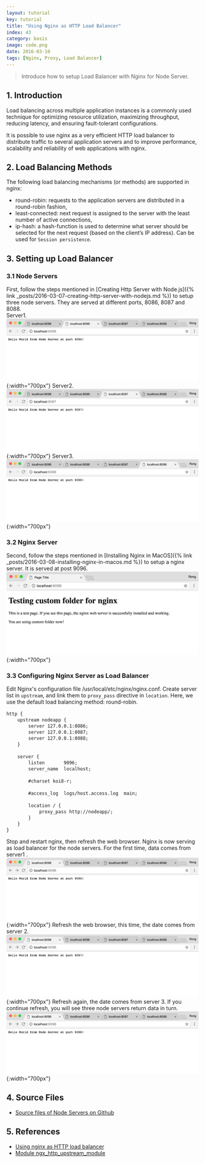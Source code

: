 ```yaml
---
layout: tutorial
key: tutorial
title: "Using Nginx as HTTP Load Balancer"
index: 43
category: basis
image: code.png
date: 2016-03-10
tags: [Nginx, Proxy, Load Balancer]
---
```


> Introduce how to setup Load Balancer with Nginx for Node Server.

## 1. Introduction
Load balancing across multiple application instances is a commonly used technique for optimizing resource utilization, maximizing throughput, reducing latency, and ensuring fault-tolerant configurations.

It is possible to use nginx as a very efficient HTTP load balancer to distribute traffic to several application servers and to improve performance, scalability and reliability of web applications with nginx.

## 2. Load Balancing Methods
The following load balancing mechanisms (or methods) are supported in nginx:
* round-robin: requests to the application servers are distributed in a round-robin fashion,
* least-connected: next request is assigned to the server with the least number of active connections,
* ip-hash: a hash-function is used to determine what server should be selected for the next request (based on the client’s IP address). Can be used for `Session persistence`.

## 3. Setting up Load Balancer
### 3.1 Node Servers
First, follow the steps mentioned in [Creating Http Server with Node.js]({% link _posts/2016-03-07-creating-http-server-with-nodejs.md %}) to setup three node servers. They are served at different ports, 8086, 8087 and 8088.  
Server1.
![image](/public/posts/2016-03-10/nodeserver1.png){:width="700px"}
Server2.
![image](/public/posts/2016-03-10/nodeserver2.png){:width="700px"}
Server3.
![image](/public/posts/2016-03-10/nodeserver3.png){:width="700px"}
### 3.2 Nginx Server
Second, follow the steps mentioned in [Installing Nginx in MacOS]({% link _posts/2016-03-08-installing-nginx-in-macos.md %}) to setup a nginx server. It is served at post 9096.
![image](/public/posts/2016-03-10/nginxserver.png){:width="700px"}  
### 3.3 Configuring Nginx Server as Load Balancer
Edit Nginx's configuration file /usr/local/etc/nginx/nginx.conf. Create server list in `upstream`, and link them to `proxy_pass` directive in `location`. Here, we use the default load balancing method: round-robin.
```raw
http {
    upstream nodeapp {
        server 127.0.0.1:8086;
        server 127.0.0.1:8087;
        server 127.0.0.1:8088;
    }

    server {
        listen       9096;
        server_name  localhost;

        #charset koi8-r;

        #access_log  logs/host.access.log  main;

        location / {
            proxy_pass http://nodeapp/;
        }
    }
}
```
Stop and restart nginx, then refresh the web browser. Nginx is now serving as load balancer for the node servers. For the first time, data comes from server1 .
![image](/public/posts/2016-03-10/balancer1.png){:width="700px"}
Refresh the web browser, this time, the date comes from server 2.
![image](/public/posts/2016-03-10/balancer2.png){:width="700px"}
Refresh again, the date comes from server 3. If you continue refresh, you will see three node servers return data in turn.
![image](/public/posts/2016-03-10/balancer3.png){:width="700px"}

## 4. Source Files
* [Source files of Node Servers on Github](https://github.com/jojozhuang/Tutorials/tree/master/NginxLoadBalancer)

## 5. References
* [Using nginx as HTTP load balancer](http://nginx.org/en/docs/http/load_balancing.html)
* [Module ngx_http_upstream_module](http://nginx.org/en/docs/http/ngx_http_upstream_module.html)
